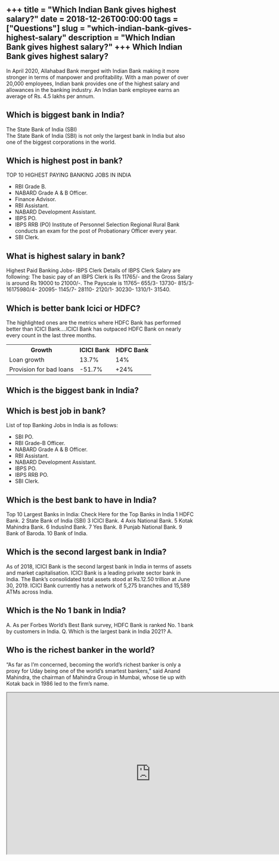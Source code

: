 +++
title = "Which Indian Bank gives highest salary?"
date = 2018-12-26T00:00:00
tags = ["Questions"]
slug = "which-indian-bank-gives-highest-salary"
description = "Which Indian Bank gives highest salary?"
+++
Which Indian Bank gives highest salary?
---------------------------------------

In April 2020, Allahabad Bank merged with Indian Bank making it more stronger in terms of manpower and profitability. With a man power of over 20,000 employees, Indian bank provides one of the highest salary and allowances in the banking industry. An Indian bank employee earns an average of Rs. 4.5 lakhs per annum.

Which is biggest bank in India?
-------------------------------

The State Bank of India (SBI)  
The State Bank of India (SBI) is not only the largest bank in India but also one of the biggest corporations in the world.

Which is highest post in bank?
------------------------------

TOP 10 HIGHEST PAYING BANKING JOBS IN INDIA

- RBI Grade B.
- NABARD Grade A &amp; B Officer.
- Finance Advisor.
- RBI Assistant.
- NABARD Development Assistant.
- IBPS PO.
- IBPS RRB (PO) Institute of Personnel Selection Regional Rural Bank conducts an exam for the post of Probationary Officer every year.
- SBI Clerk.

What is highest salary in bank?
-------------------------------

Highest Paid Banking Jobs- IBPS Clerk Details of IBPS Clerk Salary are following: The basic pay of an IBPS Clerk is Rs 11765/- and the Gross Salary is around Rs 19000 to 21000/-. The Payscale is 11765– 655/3- 13730- 815/3- 16175980/4- 20095- 1145/7- 28110- 2120/1- 30230- 1310/1- 31540.

Which is better bank Icici or HDFC?
-----------------------------------

The highlighted ones are the metrics where HDFC Bank has performed better than ICICI Bank….ICICI Bank has outpaced HDFC Bank on nearly every count in the last three months.

<table><tr><th>Growth</th><th>ICICI Bank</th><th>HDFC Bank</th></tr><tr><td>Loan growth</td><td>13.7%</td><td>14%</td></tr><tr><td>Provision for bad loans</td><td>-51.7%</td><td>+24%</td></tr></table>

Which is the biggest bank in India?
-----------------------------------

Which is best job in bank?
--------------------------

List of top Banking Jobs in India is as follows:

- SBI PO.
- RBI Grade-B Officer.
- NABARD Grade A &amp; B Officer.
- RBI Assistant.
- NABARD Development Assistant.
- IBPS PO.
- IBPS RRB PO.
- SBI Clerk.

Which is the best bank to have in India?
----------------------------------------

Top 10 Largest Banks in India: Check Here for the Top Banks in India 1 HDFC Bank. 2 State Bank of India (SBI) 3 ICICI Bank. 4 Axis National Bank. 5 Kotak Mahindra Bank. 6 IndusInd Bank. 7 Yes Bank. 8 Punjab National Bank. 9 Bank of Baroda. 10 Bank of India.

Which is the second largest bank in India?
------------------------------------------

As of 2018, ICICI Bank is the second largest bank in India in terms of assets and market capitalisation. ICICI Bank is a leading private sector bank in India. The Bank’s consolidated total assets stood at Rs.12.50 trillion at June 30, 2019. ICICI Bank currently has a network of 5,275 branches and 15,589 ATMs across India.

Which is the No 1 bank in India?
--------------------------------

A. As per Forbes World’s Best Bank survey, HDFC Bank is ranked No. 1 bank by customers in India. Q. Which is the largest bank in India 2021? A.

Who is the richest banker in the world?
---------------------------------------

“As far as I’m concerned, becoming the world’s richest banker is only a proxy for Uday being one of the world’s smartest bankers,” said Anand Mahindra, the chairman of Mahindra Group in Mumbai, whose tie up with Kotak back in 1986 led to the firm’s name.

<iframe allow="accelerometer; autoplay; clipboard-write; encrypted-media; gyroscope; picture-in-picture" allowfullscreen="" class="__youtube_prefs__  epyt-is-override  no-lazyload" data-no-lazy="1" data-origheight="433" data-origwidth="770" data-skipgform_ajax_framebjll="" height="433" id="_ytid_80486" loading="lazy" src="https://www.youtube.com/embed/XZICHAd2QfA?enablejsapi=1&autoplay=0&cc_load_policy=0&cc_lang_pref=&iv_load_policy=1&loop=0&modestbranding=0&rel=1&fs=1&playsinline=0&autohide=2&theme=dark&color=red&controls=1&" title="YouTube player" width="770"></iframe>